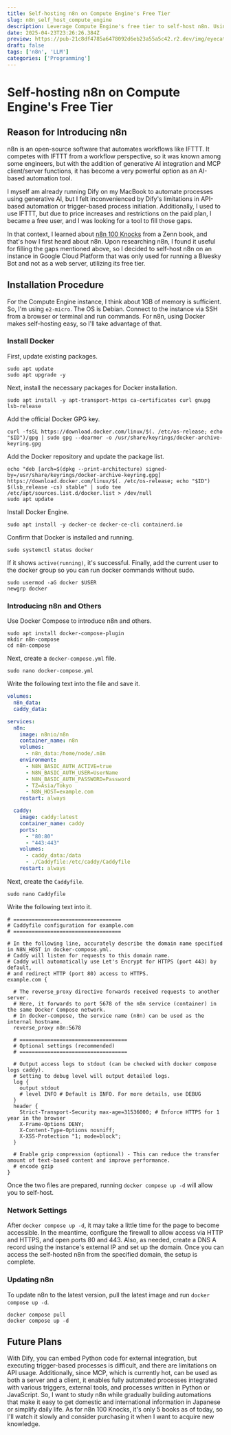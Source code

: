 ```yaml
---
title: Self-hosting n8n on Compute Engine's Free Tier
slug: n8n_self_host_compute_engine
description: Leverage Compute Engine's free tier to self-host n8n. Using Docker Compose, you can easily set up n8n and create an environment for various automations, including generative AI.
date: 2025-04-23T23:26:26.384Z
preview: https://pub-21c8df4785a6478092d6eb23a55a5c42.r2.dev/img/eyecatch/n8n.webp
draft: false
tags: ['n8n', 'LLM']
categories: ['Programming']
---
```


# Self-hosting n8n on Compute Engine's Free Tier

## Reason for Introducing n8n

n8n is an open-source software that automates workflows like IFTTT. It competes with IFTTT from a workflow perspective, so it was known among some engineers, but with the addition of generative AI integration and MCP client/server functions, it has become a very powerful option as an AI-based automation tool.

I myself am already running Dify on my MacBook to automate processes using generative AI, but I felt inconvenienced by Dify's limitations in API-based automation or trigger-based process initiation. Additionally, I used to use IFTTT, but due to price increases and restrictions on the paid plan, I became a free user, and I was looking for a tool to fill those gaps.

In that context, I learned about [n8n 100 Knocks](https://zenn.dev/qinritukou/books/n8n_100_knocks) from a Zenn book, and that's how I first heard about n8n. Upon researching n8n, I found it useful for filling the gaps mentioned above, so I decided to self-host n8n on an instance in Google Cloud Platform that was only used for running a Bluesky Bot and not as a web server, utilizing its free tier.

## Installation Procedure

For the Compute Engine instance, I think about 1GB of memory is sufficient. So, I'm using `e2-micro`. The OS is Debian. Connect to the instance via SSH from a browser or terminal and run commands. For n8n, using Docker makes self-hosting easy, so I'll take advantage of that.

### Install Docker

First, update existing packages.

```shell
sudo apt update
sudo apt upgrade -y
```

Next, install the necessary packages for Docker installation.

```shell
sudo apt install -y apt-transport-https ca-certificates curl gnupg lsb-release
```

Add the official Docker GPG key.

```shell
curl -fsSL https://download.docker.com/linux/$(. /etc/os-release; echo "$ID")/gpg | sudo gpg --dearmor -o /usr/share/keyrings/docker-archive-keyring.gpg
```

Add the Docker repository and update the package list.

```shell
echo "deb [arch=$(dpkg --print-architecture) signed-by=/usr/share/keyrings/docker-archive-keyring.gpg] https://download.docker.com/linux/$(. /etc/os-release; echo "$ID") $(lsb_release -cs) stable" | sudo tee /etc/apt/sources.list.d/docker.list > /dev/null
sudo apt update
```

Install Docker Engine.

```shell
sudo apt install -y docker-ce docker-ce-cli containerd.io
```

Confirm that Docker is installed and running.

```shell
sudo systemctl status docker
```

If it shows `active(running)`, it's successful. Finally, add the current user to the docker group so you can run docker commands without sudo.

```shell
sudo usermod -aG docker $USER
newgrp docker
```

### Introducing n8n and Others

Use Docker Compose to introduce n8n and others.

```shell
sudo apt install docker-compose-plugin
mkdir n8n-compose
cd n8n-compose
```

Next, create a `docker-compose.yml` file.

```shell
sudo nano docker-compose.yml
```

Write the following text into the file and save it.

```yml
volumes:
  n8n_data:
  caddy_data:

services:
  n8n:
    image: n8nio/n8n
    container_name: n8n
    volumes:
      - n8n_data:/home/node/.n8n
    environment:
      - N8N_BASIC_AUTH_ACTIVE=true
      - N8N_BASIC_AUTH_USER=UserName
      - N8N_BASIC_AUTH_PASSWORD=Password
      - TZ=Asia/Tokyo
      - N8N_HOST=example.com
    restart: always

  caddy:
    image: caddy:latest
    container_name: caddy
    ports:
      - "80:80"
      - "443:443"
    volumes:
      - caddy_data:/data
      - ./Caddyfile:/etc/caddy/Caddyfile
    restart: always
```

Next, create the `Caddyfile`.

```shell
sudo nano Caddyfile
```

Write the following text into it.

```text
# ===================================
# Caddyfile configuration for example.com
# ===================================

# In the following line, accurately describe the domain name specified in N8N_HOST in docker-compose.yml.
# Caddy will listen for requests to this domain name.
# Caddy will automatically use Let's Encrypt for HTTPS (port 443) by default,
# and redirect HTTP (port 80) access to HTTPS.
example.com {

  # The reverse_proxy directive forwards received requests to another server.
  # Here, it forwards to port 5678 of the n8n service (container) in the same Docker Compose network.
  # In docker-compose, the service name (n8n) can be used as the internal hostname.
  reverse_proxy n8n:5678

  # ===================================
  # Optional settings (recommended)
  # ===================================

  # Output access logs to stdout (can be checked with docker compose logs caddy).
  # Setting to debug level will output detailed logs.
  log {
    output stdout
    # level INFO # Default is INFO. For more details, use DEBUG
  }
  header {
    Strict-Transport-Security max-age=31536000; # Enforce HTTPS for 1 year in the browser
    X-Frame-Options DENY;
    X-Content-Type-Options nosniff;
    X-XSS-Protection "1; mode=block";
  }

  # Enable gzip compression (optional) - This can reduce the transfer amount of text-based content and improve performance.
  # encode gzip
}
```

Once the two files are prepared, running `docker compose up -d` will allow you to self-host.

### Network Settings

After `docker compose up -d`, it may take a little time for the page to become accessible. In the meantime, configure the firewall to allow access via HTTP and HTTPS, and open ports 80 and 443. Also, as needed, create a DNS A record using the instance's external IP and set up the domain. Once you can access the self-hosted n8n from the specified domain, the setup is complete.

### Updating n8n

To update n8n to the latest version, pull the latest image and run `docker compose up -d`.

```shell
docker compose pull
docker compose up -d
```

## Future Plans

With Dify, you can embed Python code for external integration, but executing trigger-based processes is difficult, and there are limitations on API usage. Additionally, since MCP, which is currently hot, can be used as both a server and a client, it enables fully automated processes integrated with various triggers, external tools, and processes written in Python or JavaScript. So, I want to study n8n while gradually building automations that make it easy to get domestic and international information in Japanese or simplify daily life. As for n8n 100 Knocks, it's only 5 books as of today, so I'll watch it slowly and consider purchasing it when I want to acquire new knowledge.